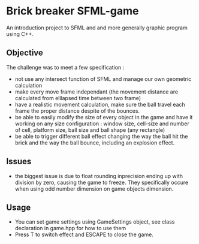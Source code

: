 # Brick breaker SFML-game

An introduction project to SFML and and more generally graphic program using C++.

## Objective

The challenge was to meet a few specification :
- not use any intersect function of SFML and manage our own  geometric calculation
- make every move frame independant (the movement distance are calculated from elllapsed time between two frame)
- have a realistic movement calculation, make sure the ball travel each frame the proper distance despite of the bounces.
- be able to easily modify the size of every object in the game and have it working on any size configuration : window size, cell-size and number of cell, platform size, ball size and ball shape (any rectangle)
- be able to trigger different ball effect changing the way the ball hit the brick and the way the ball bounce, including an explosion effect.

## Issues

- the biggest  issue is due to float rounding inprecision ending up with division by zero, causing the game to freeze. They specifically occure when using odd number dimension on game objects dimension.

## Usage

- You can set game settings using GameSettings object, see class declaration in game.hpp for how to use them
- Press T to switch effect and ESCAPE to close the game. 


